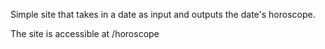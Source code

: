 Simple site that takes in a date as input and outputs the date's horoscope.

The site is accessible at /horoscope